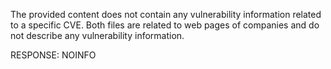 The provided content does not contain any vulnerability information related to a specific CVE. Both files are related to web pages of companies and do not describe any vulnerability information.

RESPONSE: NOINFO